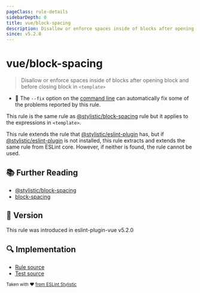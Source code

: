```yaml
---
pageClass: rule-details
sidebarDepth: 0
title: vue/block-spacing
description: Disallow or enforce spaces inside of blocks after opening block and before closing block in `<template>`
since: v5.2.0
---
```


# vue/block-spacing

> Disallow or enforce spaces inside of blocks after opening block and before closing block in `<template>`

- :wrench: The `--fix` option on the [command line](https://eslint.org/docs/user-guide/command-line-interface#fixing-problems) can automatically fix some of the problems reported by this rule.

This rule is the same rule as [@stylistic/block-spacing] rule but it applies to the expressions in `<template>`.

This rule extends the rule that [@stylistic/eslint-plugin] has, but if [@stylistic/eslint-plugin] is not installed, this rule extracts and extends the same rule from ESLint core.
However, if neither is found, the rule cannot be used.

[@stylistic/eslint-plugin]: https://eslint.style/packages/default

## :books: Further Reading

- [@stylistic/block-spacing]
- [block-spacing]

[@stylistic/block-spacing]: https://eslint.style/rules/default/block-spacing
[block-spacing]: https://eslint.org/docs/rules/block-spacing

## :rocket: Version

This rule was introduced in eslint-plugin-vue v5.2.0

## :mag: Implementation

- [Rule source](https://github.com/vuejs/eslint-plugin-vue/blob/master/lib/rules/block-spacing.js)
- [Test source](https://github.com/vuejs/eslint-plugin-vue/blob/master/tests/lib/rules/block-spacing.js)

<sup>Taken with ❤️ [from ESLint Stylistic](https://eslint.style/rules/ts/block-spacing)</sup>
